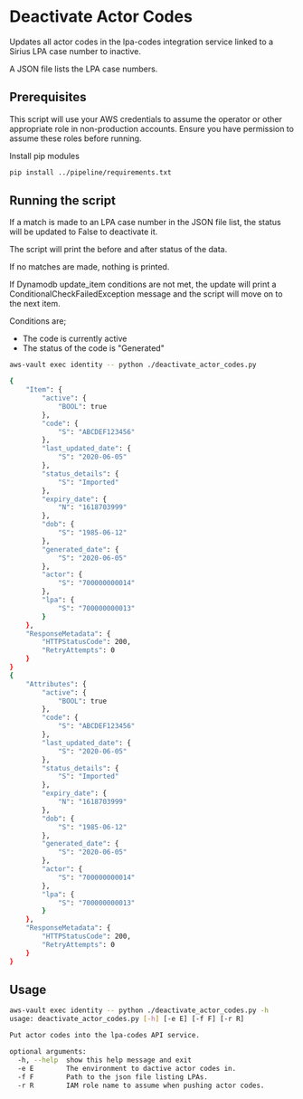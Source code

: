 # Deactivate Actor Codes

Updates all actor codes in the lpa-codes integration service linked to a Sirius LPA case number to inactive.

A JSON file lists the LPA case numbers.

## Prerequisites

This script will use your AWS credentials to assume the operator or other appropriate role in non-production accounts. Ensure you have permission to assume these roles before running.

Install pip modules

```bash
pip install ../pipeline/requirements.txt
```

## Running the script

If a match is made to an LPA case number in the JSON file list, the status will be updated to False to deactivate it.

The script will print the before and after status of the data.

If no matches are made, nothing is printed.

If Dynamodb update_item conditions are not met, the update will print a ConditionalCheckFailedException message and the script will move on to the next item.

Conditions are;

- The code is currently active
- The status of the code is "Generated"

```bash
aws-vault exec identity -- python ./deactivate_actor_codes.py

{
    "Item": {
        "active": {
            "BOOL": true
        },
        "code": {
            "S": "ABCDEF123456"
        },
        "last_updated_date": {
            "S": "2020-06-05"
        },
        "status_details": {
            "S": "Imported"
        },
        "expiry_date": {
            "N": "1618703999"
        },
        "dob": {
            "S": "1985-06-12"
        },
        "generated_date": {
            "S": "2020-06-05"
        },
        "actor": {
            "S": "700000000014"
        },
        "lpa": {
            "S": "700000000013"
        }
    },
    "ResponseMetadata": {
        "HTTPStatusCode": 200,
        "RetryAttempts": 0
    }
}
{
    "Attributes": {
        "active": {
            "BOOL": true
        },
        "code": {
            "S": "ABCDEF123456"
        },
        "last_updated_date": {
            "S": "2020-06-05"
        },
        "status_details": {
            "S": "Imported"
        },
        "expiry_date": {
            "N": "1618703999"
        },
        "dob": {
            "S": "1985-06-12"
        },
        "generated_date": {
            "S": "2020-06-05"
        },
        "actor": {
            "S": "700000000014"
        },
        "lpa": {
            "S": "700000000013"
        }
    },
    "ResponseMetadata": {
        "HTTPStatusCode": 200,
        "RetryAttempts": 0
    }
}
```

## Usage

```bash
aws-vault exec identity -- python ./deactivate_actor_codes.py -h
usage: deactivate_actor_codes.py [-h] [-e E] [-f F] [-r R]

Put actor codes into the lpa-codes API service.

optional arguments:
  -h, --help  show this help message and exit
  -e E        The environment to dactive actor codes in.
  -f F        Path to the json file listing LPAs.
  -r R        IAM role name to assume when pushing actor codes.
```
